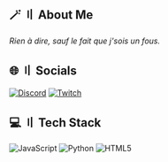## <a id="aboutme"></a>🪄 〢 About Me
*Rien à dire, sauf le fait que j'sois un fous.*

## <a id="socials"></a>🌐 〢 Socials
[![Discord](https://img.shields.io/badge/Discord-%237289DA.svg?logo=discord&logoColor=white)](https://discord.gg/uhq) [![Twitch](https://img.shields.io/badge/Twitch-%239146FF.svg?logo=Twitch&logoColor=white)](https://twitch.tv/nekros_dsc) 

## <a id="techstack"></a>💻 〢 Tech Stack
![JavaScript](https://img.shields.io/badge/javascript-%23323330.svg?style=for-the-badge&logo=javascript&logoColor=%23F7DF1E) ![Python](https://img.shields.io/badge/python-3670A0?style=for-the-badge&logo=python&logoColor=ffdd54) ![HTML5](https://img.shields.io/badge/html5-%23E34F26.svg?style=for-the-badge&logo=html5&logoColor=white)
